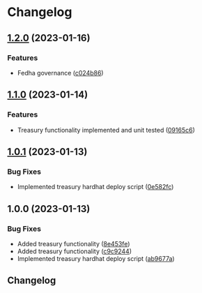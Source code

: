 # Changelog

## [1.2.0](https://github.com/webspaceiq/fedha-v1-core/compare/v1.1.0...v1.2.0) (2023-01-16)


### Features

* Fedha governance ([c024b86](https://github.com/webspaceiq/fedha-v1-core/commit/c024b865162cf7eb394575701f56f1560a380852))

## [1.1.0](https://github.com/webspaceiq/fedha-v1-core/compare/v1.0.1...v1.1.0) (2023-01-14)


### Features

* Treasury functionality implemented and unit tested ([09165c6](https://github.com/webspaceiq/fedha-v1-core/commit/09165c69b46dabc2e5f0bcdd476a318d9a96937a))

## [1.0.1](https://github.com/webspaceiq/fedha-v1-core/compare/v1.0.0...v1.0.1) (2023-01-13)


### Bug Fixes

* Implemented treasury hardhat deploy script ([0e582fc](https://github.com/webspaceiq/fedha-v1-core/commit/0e582fcb2a2f577e84ca607131b53bcf8f54cddf))

## 1.0.0 (2023-01-13)


### Bug Fixes

* Added treasury functionality ([8e453fe](https://github.com/webspaceiq/fedha-v1-core/commit/8e453fe25abeb700310ed9508db922ba4e57a9ad))
* Added treasury functionality ([c9c9244](https://github.com/webspaceiq/fedha-v1-core/commit/c9c9244b7d9c0eedfded48f760d67f67989834b6))
* Implemented treasury hardhat deploy script ([ab9677a](https://github.com/webspaceiq/fedha-v1-core/commit/ab9677aba607f8af5a6bcb7846774229b47995b7))

## Changelog
